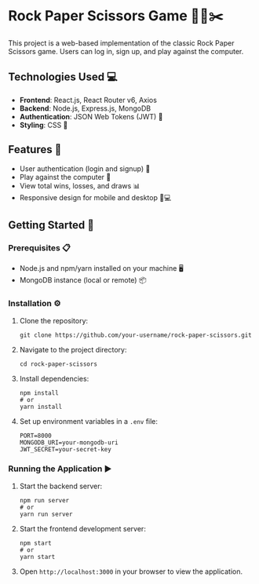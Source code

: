 # Rock Paper Scissors Game 🗿📃✂️

This project is a web-based implementation of the classic Rock Paper Scissors game. Users can log in, sign up, and play against the computer.

## Technologies Used 💻

- **Frontend**: React.js, React Router v6, Axios
- **Backend**: Node.js, Express.js, MongoDB
- **Authentication**: JSON Web Tokens (JWT) 🔑
- **Styling**: CSS 🎨

## Features 🚀

- User authentication (login and signup) 🚪
- Play against the computer 🤖
- View total wins, losses, and draws 📊
- Responsive design for mobile and desktop 📱💻

## Getting Started 🏁

### Prerequisites 📋

- Node.js and npm/yarn installed on your machine 🖥️
- MongoDB instance (local or remote) 📦

### Installation ⚙️

1. Clone the repository:
   ```
   git clone https://github.com/your-username/rock-paper-scissors.git
   ```

2. Navigate to the project directory:
   ```
   cd rock-paper-scissors
   ```

3. Install dependencies:
   ```
   npm install
   # or
   yarn install
   ```

4. Set up environment variables in a `.env` file:
   ```
   PORT=8000
   MONGODB_URI=your-mongodb-uri
   JWT_SECRET=your-secret-key
   ```

### Running the Application ▶️

1. Start the backend server:
   ```
   npm run server
   # or
   yarn run server
   ```

2. Start the frontend development server:
   ```
   npm start
   # or
   yarn start
   ```

3. Open `http://localhost:3000` in your browser to view the application.


